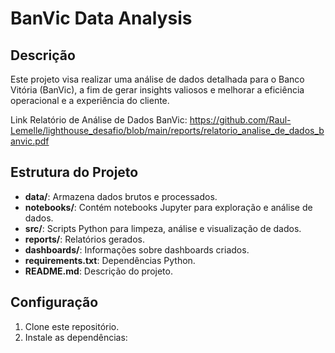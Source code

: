 # BanVic Data Analysis

## Descrição

Este projeto visa realizar uma análise de dados detalhada para o Banco Vitória (BanVic), a fim de gerar insights valiosos e melhorar a eficiência operacional e a experiência do cliente.

Link Relatório de Análise de Dados BanVic: https://github.com/Raul-Lemelle/lighthouse_desafio/blob/main/reports/relatorio_analise_de_dados_banvic.pdf

## Estrutura do Projeto

- **data/**: Armazena dados brutos e processados.
- **notebooks/**: Contém notebooks Jupyter para exploração e análise de dados.
- **src/**: Scripts Python para limpeza, análise e visualização de dados.
- **reports/**: Relatórios gerados.
- **dashboards/**: Informações sobre dashboards criados.
- **requirements.txt**: Dependências Python.
- **README.md**: Descrição do projeto.

## Configuração

1. Clone este repositório.
2. Instale as dependências:
